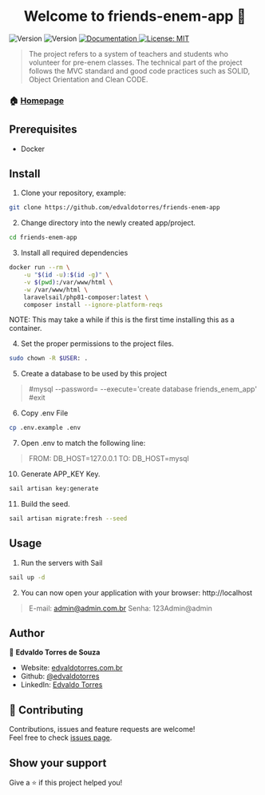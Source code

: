 <h1 align="center">Welcome to friends-enem-app 👋</h1>
<p>
  <img alt="Version" src="https://img.shields.io/badge/php-8.0-blue.svg?cacheSeconds=2592000" />
  <img alt="Version" src="https://img.shields.io/badge/laravel-9.0-red.svg?cacheSeconds=2592000" />
  <a href="https://github.com/edvaldotorres/friends-enem-app#readme" target="_blank">
    <img alt="Documentation" src="https://img.shields.io/badge/documentation-yes-brightgreen.svg" />
  </a>
  <a href="#" target="_blank">
    <img alt="License: MIT" src="https://img.shields.io/badge/License-MIT-yellow.svg" />
  </a>
</p>

> The project refers to a system of teachers and students who volunteer for pre-enem classes. The technical part of the project follows the MVC standard and good code practices such as SOLID, Object Orientation and Clean CODE.

### 🏠 [Homepage](https://github.com/edvaldotorres/friends-enem-app#readme)

## Prerequisites

* Docker

## Install

1. Clone your repository, example:

```sh
git clone https://github.com/edvaldotorres/friends-enem-app
```
2. Change directory into the newly created app/project.

```sh
cd friends-enem-app
```
3. Install all required dependencies

```sh
docker run --rm \
    -u "$(id -u):$(id -g)" \
    -v $(pwd):/var/www/html \
    -w /var/www/html \
    laravelsail/php81-composer:latest \
    composer install --ignore-platform-reqs
```
NOTE: This may take a while if this is the first time installing this as a container.

4. Set the proper permissions to the project files.

```sh
sudo chown -R $USER: .
```
5. Create a database to be used by this project

> #mysql --password=  --execute='create database friends_enem_app'
> #exit

6. Copy .env File

```sh
cp .env.example .env
```
7. Open .env to match the following line:

> FROM: DB_HOST=127.0.0.1
  TO: DB_HOST=mysql

10. Generate APP_KEY Key.

```sh
sail artisan key:generate
```
11. Build the seed.

```sh
sail artisan migrate:fresh --seed
```
## Usage

1. Run the servers with Sail

```sh
sail up -d
```
2. You can now open your application with your browser: http://localhost

> E-mail: admin@admin.com.br
> Senha: 123Admin@admin
## Author

👤 **Edvaldo Torres de Souza**

* Website: [edvaldotorres.com.br](https://edvaldotorres.com.br/)
* Github: [@edvaldotorres](https://github.com/edvaldotorres)
* LinkedIn: [Edvaldo Torres](https://www.linkedin.com/in/edvaldo-torres-189894150/)

## 🤝 Contributing

Contributions, issues and feature requests are welcome!<br />Feel free to check [issues page](https://github.com/edvaldotorres/friends-enem-app/issues). 

## Show your support

Give a ⭐️ if this project helped you!
